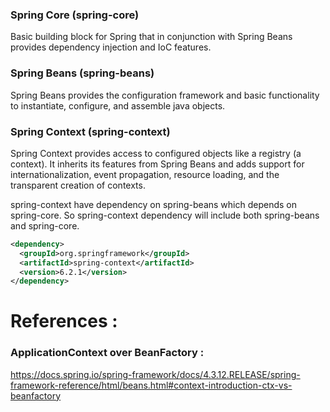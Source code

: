 ### Spring Core (spring-core)

Basic building block for Spring that in conjunction with Spring Beans provides dependency injection and IoC features.

### Spring Beans (spring-beans)

Spring Beans provides the configuration framework and basic functionality to instantiate, configure, and assemble java objects.

### Spring Context (spring-context)

Spring Context provides access to configured objects like a registry (a context). It inherits its features from Spring Beans and adds support for internationalization, event propagation, resource loading, and the transparent creation of contexts.

spring-context have dependency on spring-beans which depends on spring-core. 
So spring-context dependency will include both spring-beans and spring-core.

```xml
<dependency>
  <groupId>org.springframework</groupId>
  <artifactId>spring-context</artifactId>
  <version>6.2.1</version>
</dependency>
```





# References :

### ApplicationContext over BeanFactory :

https://docs.spring.io/spring-framework/docs/4.3.12.RELEASE/spring-framework-reference/html/beans.html#context-introduction-ctx-vs-beanfactory
